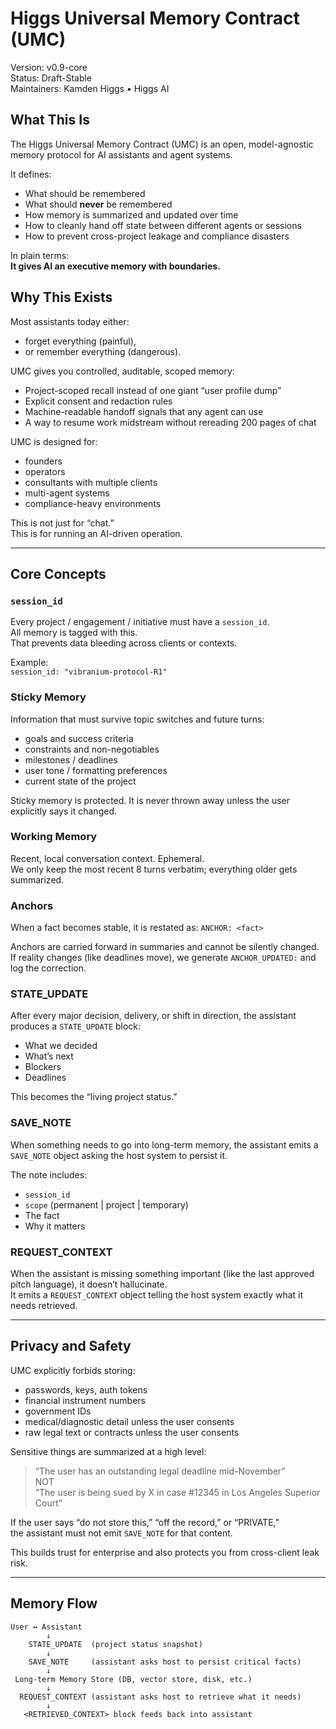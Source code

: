 # Higgs Universal Memory Contract (UMC)
Version: v0.9-core  
Status: Draft-Stable  
Maintainers: Kamden Higgs • Higgs AI

## What This Is
The Higgs Universal Memory Contract (UMC) is an open, model-agnostic memory protocol for AI assistants and agent systems.

It defines:
- What should be remembered
- What should **never** be remembered
- How memory is summarized and updated over time
- How to cleanly hand off state between different agents or sessions
- How to prevent cross-project leakage and compliance disasters

In plain terms:  
**It gives AI an executive memory with boundaries.**

## Why This Exists
Most assistants today either:
- forget everything (painful),  
- or remember everything (dangerous).

UMC gives you controlled, auditable, scoped memory:
- Project-scoped recall instead of one giant “user profile dump”
- Explicit consent and redaction rules
- Machine-readable handoff signals that any agent can use
- A way to resume work midstream without rereading 200 pages of chat

UMC is designed for:
- founders
- operators
- consultants with multiple clients
- multi-agent systems
- compliance-heavy environments

This is not just for “chat.”  
This is for running an AI-driven operation.

---

## Core Concepts

### `session_id`
Every project / engagement / initiative must have a `session_id`.  
All memory is tagged with this.  
That prevents data bleeding across clients or contexts.

Example:  
`session_id: "vibranium-protocol-R1"`

### Sticky Memory
Information that must survive topic switches and future turns:
- goals and success criteria
- constraints and non-negotiables
- milestones / deadlines
- user tone / formatting preferences
- current state of the project

Sticky memory is protected. It is never thrown away unless the user explicitly says it changed.

### Working Memory
Recent, local conversation context. Ephemeral.  
We only keep the most recent 8 turns verbatim; everything older gets summarized.

### Anchors
When a fact becomes stable, it is restated as:
`ANCHOR: <fact>`

Anchors are carried forward in summaries and cannot be silently changed.  
If reality changes (like deadlines move), we generate `ANCHOR_UPDATED:` and log the correction.

### STATE_UPDATE
After every major decision, delivery, or shift in direction, the assistant produces a `STATE_UPDATE` block:
- What we decided
- What’s next
- Blockers
- Deadlines

This becomes the “living project status.”

### SAVE_NOTE
When something needs to go into long-term memory, the assistant emits a `SAVE_NOTE` object asking the host system to persist it.

The note includes:
- `session_id`
- `scope` (permanent | project | temporary)
- The fact
- Why it matters

### REQUEST_CONTEXT
When the assistant is missing something important (like the last approved pitch language), it doesn’t hallucinate.  
It emits a `REQUEST_CONTEXT` object telling the host system exactly what it needs retrieved.

---

## Privacy and Safety
UMC explicitly forbids storing:
- passwords, keys, auth tokens
- financial instrument numbers
- government IDs
- medical/diagnostic detail unless the user consents
- raw legal text or contracts unless the user consents

Sensitive things are summarized at a high level:
> “The user has an outstanding legal deadline mid-November”  
NOT  
> “The user is being sued by X in case #12345 in Los Angeles Superior Court”

If the user says “do not store this,” “off the record,” or “PRIVATE,”  
the assistant must not emit `SAVE_NOTE` for that content.

This builds trust for enterprise and also protects you from cross-client leak risk.

---

## Memory Flow
```text
User ↔ Assistant
        ↓
    STATE_UPDATE  (project status snapshot)
        ↓
    SAVE_NOTE     (assistant asks host to persist critical facts)
        ↓
 Long-term Memory Store (DB, vector store, disk, etc.)
        ↓
  REQUEST_CONTEXT (assistant asks host to retrieve what it needs)
        ↓
   <RETRIEVED_CONTEXT> block feeds back into assistant
